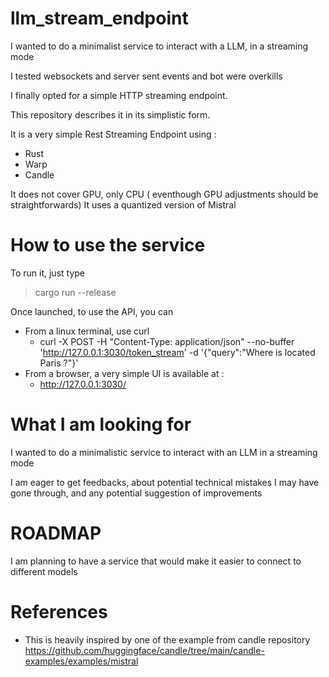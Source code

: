 # llm_stream_endpoint
I wanted to do a minimalist service to interact with a LLM, in a streaming mode

I tested websockets and server sent events and bot were overkills

I finally opted for a simple HTTP streaming endpoint.

This repository describes it in its simplistic form.

It is a very simple Rest Streaming Endpoint using :
* Rust
* Warp
* Candle

It does not cover GPU, only CPU ( eventhough GPU adjustments should be straightforwards)
It uses a quantized version of Mistral 

# How to use the service

To run it, just type
> cargo run --release

Once launched, to use the API, you can
* From a linux terminal, use curl
  * curl -X POST -H "Content-Type: application/json" --no-buffer 'http://127.0.0.1:3030/token_stream' -d '{"query":"Where is located Paris ?"}'
* From a browser, a very simple UI is available at :
  * http://127.0.0.1:3030/

# What I am looking for

I wanted to do a minimalistic service to interact with an LLM in a streaming mode

I am eager to get feedbacks, about potential technical mistakes I may have gone through, and any potential suggestion of improvements


# ROADMAP
I am planning to have a service that would make it easier to connect to different models




# References
* This is heavily inspired by one of the example from candle repository
https://github.com/huggingface/candle/tree/main/candle-examples/examples/mistral
